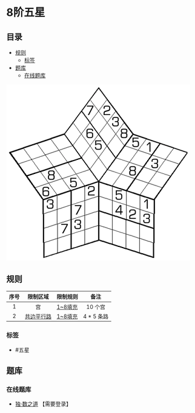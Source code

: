 # 8阶五星
<!-- START doctoc generated TOC please keep comment here to allow auto update -->
<!-- DON'T EDIT THIS SECTION, INSTEAD RE-RUN doctoc TO UPDATE -->
## 目录

- [规则](#%E8%A7%84%E5%88%99)
  - [标签](#%E6%A0%87%E7%AD%BE)
- [题库](#%E9%A2%98%E5%BA%93)
  - [在线题库](#%E5%9C%A8%E7%BA%BF%E9%A2%98%E5%BA%93)

<!-- END doctoc generated TOC please keep comment here to allow auto update -->

![题](../../images/sudoku/8阶五星.png)

## 规则

| 序号  |  限制区域   | 限制规则    |    备注    |
|:---:|:-------:|:--------|:--------:|
|  1  |    宫    | [1~8填充] |  10 个宫   |
|  2  | [共边平行路] | [1~8填充] | 4 * 5 条路 |

### 标签

- #五星

## 题库

### 在线题库

- [独·数之道](http://www.sudokufans.org.cn/lx/game.index.php?type=8w) 【需要登录】

[1~8填充]: ../../rules/rules.md#1to8填充
[共边平行路]: ../../rules/rules.md#共边平行路
